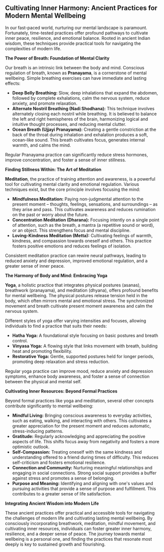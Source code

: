 ## Cultivating Inner Harmony: Ancient Practices for Modern Mental Wellbeing

In our fast-paced world, nurturing our mental landscape is paramount. Fortunately, time-tested practices offer profound pathways to cultivate inner peace, resilience, and emotional balance. Rooted in ancient Indian wisdom, these techniques provide practical tools for navigating the complexities of modern life.

**The Power of Breath: Foundation of Mental Clarity**

Our breath is an intrinsic link between the body and mind. Conscious regulation of breath, known as **Pranayama**, is a cornerstone of mental wellbeing. Simple breathing exercises can have immediate and lasting effects:

* **Deep Belly Breathing:** Slow, deep inhalations that expand the abdomen, followed by complete exhalations, calm the nervous system, reduce anxiety, and promote relaxation.
* **Alternate Nostril Breathing (Nadi Shodhana):** This technique involves alternately closing each nostril while breathing. It is believed to balance the left and right hemispheres of the brain, harmonizing logical and intuitive thought processes, and reducing mental clutter.
* **Ocean Breath (Ujjayi Pranayama):** Creating a gentle constriction at the back of the throat during inhalation and exhalation produces a soft, ocean-like sound. This breath cultivates focus, generates internal warmth, and calms the mind.

Regular Pranayama practice can significantly reduce stress hormones, improve concentration, and foster a sense of inner stillness.

**Finding Stillness Within: The Art of Meditation**

**Meditation**, the practice of training attention and awareness, is a powerful tool for cultivating mental clarity and emotional regulation. Various techniques exist, but the core principle involves focusing the mind:

* **Mindfulness Meditation:** Paying non-judgmental attention to the present moment – thoughts, feelings, sensations, and surroundings – as they arise and pass. This cultivates awareness and reduces rumination on the past or worry about the future.
* **Concentration Meditation (Dharana):** Focusing intently on a single point of attention, such as the breath, a mantra (a repetitive sound or word), or an object. This strengthens focus and mental discipline.
* **Loving-Kindness Meditation (Metta):** Cultivating feelings of warmth, kindness, and compassion towards oneself and others. This practice fosters positive emotions and reduces feelings of isolation.

Consistent meditation practice can rewire neural pathways, leading to reduced anxiety and depression, improved emotional regulation, and a greater sense of inner peace.

**The Harmony of Body and Mind: Embracing Yoga**

**Yoga**, a holistic practice that integrates physical postures (asanas), breathwork (pranayama), and meditation (dhyana), offers profound benefits for mental wellbeing. The physical postures release tension held in the body, which often mirrors mental and emotional stress. The synchronized movement and breath cultivate present moment awareness and calm the nervous system.

Different styles of yoga offer varying intensities and focuses, allowing individuals to find a practice that suits their needs:

* **Hatha Yoga:** A foundational style focusing on basic postures and breath control.
* **Vinyasa Yoga:** A flowing style that links movement with breath, building heat and promoting flexibility.
* **Restorative Yoga:** Gentle, supported postures held for longer periods, promoting deep relaxation and stress reduction.

Regular yoga practice can improve mood, reduce anxiety and depression symptoms, enhance body awareness, and foster a sense of connection between the physical and mental self.

**Cultivating Inner Resources: Beyond Formal Practices**

Beyond formal practices like yoga and meditation, several other concepts contribute significantly to mental wellbeing:

* **Mindful Living:** Bringing conscious awareness to everyday activities, such as eating, walking, and interacting with others. This cultivates a greater appreciation for the present moment and reduces automatic, stress-inducing patterns.
* **Gratitude:** Regularly acknowledging and appreciating the positive aspects of life. This shifts focus away from negativity and fosters a more optimistic outlook.
* **Self-Compassion:** Treating oneself with the same kindness and understanding offered to a friend during times of difficulty. This reduces self-criticism and fosters emotional resilience.
* **Connection and Community:** Nurturing meaningful relationships and engaging in social connections. Strong social support provides a buffer against stress and promotes a sense of belonging.
* **Purpose and Meaning:** Identifying and aligning with one's values and pursuing activities that provide a sense of purpose and fulfillment. This contributes to a greater sense of life satisfaction.

**Integrating Ancient Wisdom into Modern Life**

These ancient practices offer practical and accessible tools for navigating the challenges of modern life and cultivating lasting mental wellbeing. By consciously incorporating breathwork, meditation, mindful movement, and cultivating inner resources, individuals can foster greater inner harmony, resilience, and a deeper sense of peace. The journey towards mental wellbeing is a personal one, and finding the practices that resonate most deeply is key to sustained growth and flourishing.